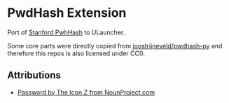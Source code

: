 # PwdHash Extension

Port of [Stanford PwhHash](https://crypto.stanford.edu/pwdhash/) to ULauncher.

Some core parts were directly copied from [joostrijneveld/pwdhash-py](https://github.com/joostrijneveld/pwdhash-py)
and therefore this repos is also licensed under CC0. 

## Attributions

- [Password by The Icon Z from NounProject.com](https://thenounproject.com/icon/password-3846729/)

